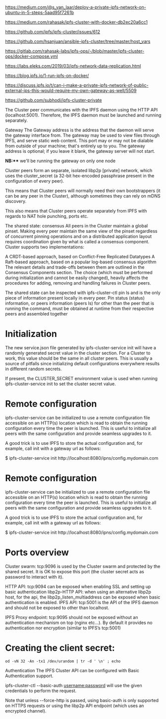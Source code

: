 https://medium.com/@s_van_laar/deploy-a-private-ipfs-network-on-ubuntu-in-5-steps-5aad95f7261b

https://medium.com/rahasak/ipfs-cluster-with-docker-db2ec20a6cc1

https://github.com/ipfs/ipfs-cluster/issues/612

https://github.com/hsanjuan/ansible-ipfs-cluster/tree/master/host_vars

https://gitlab.com/rahasak-labs/ipfs-ops/-/blob/master/ipfs-cluster-ops/docker-compose.yml

https://labs.eleks.com/2019/03/ipfs-network-data-replication.html

https://blog.ipfs.io/1-run-ipfs-on-docker/

https://discuss.ipfs.io/t/can-i-make-a-private-ipfs-network-of-public-external-ips-this-would-require-my-own-gateway-as-well/5509

https://github.com/subhodi/ipfs-cluster-private

The Cluster peer communicates with the IPFS daemon using the HTTP API (localhost:5001). Therefore, the IPFS daemon must be launched and running separately.

Gateway
The Gateway address is the address that the daemon will serve the gateway interface from. The gateway may be used to view files through IPFS, and serve static web content. This port may or may not be dialable from outside of your machine; that's entirely up to you. The gateway address is optional; if you leave it blank, the gateway server will not start.

**NB:\*\*** we'll be running the gateway on only one node

Cluster peers form an separate, isolated libp2p [private] network, which uses the cluster_secret (a 32-bit hex-encoded passphrase present in the configuration of every peer).

This means that Cluster peers will normally need their own bootstrappers (it can be any peer in the Cluster), although sometimes they can rely on mDNS discovery.

This also means that Cluster peers operate separately from IPFS with regards to NAT hole punching, ports etc.

The shared state: consensus
All peers in the Cluster maintain a global pinset. Making every peer maintain the same view of the pinset regardless of concurrent pinning operations and on a distributed application layout requires coordination given by what is called a consensus component. Cluster supports two implementations:

A CRDT-based approach, based on Conflict-Free Replicated Datatypes
A Raft-based approach, based on a popular log-based consensus algorithm
The relevant details and trade-offs between them are outlined in the Consensus Components section. The choice (which must be performed during initialization and cannot be easily changed), heavily affects the procedures for adding, removing and handling failures in Cluster peers.

The shared state can be inspected with ipfs-cluster-ctl pin ls and is the only piece of information present locally in every peer. Pin status (status) information, or peers information (peers ls) for other than the peer that is running the command, must be obtained at runtime from their respective peers and assembled together

# Initialization

The new service.json file generated by ipfs-cluster-service init will have a randomly generated secret value in the cluster section. For a Cluster to work, this value should be the same in all cluster peers. This is usually a source of pitfalls since initializing default configurations everywhere results in different random secrets.

If present, the CLUSTER_SECRET environment value is used when running ipfs-cluster-service init to set the cluster secret value.

# Remote configuration

ipfs-cluster-service can be initialized to use a remote configuration file accessible on an HTTP(s) location which is read to obtain the running configuration every time the peer is launched. This is useful to initialize all peers with the same configuration and provide seamless upgrades to it.

A good trick is to use IPFS to store the actual configuration and, for example, call init with a gateway url as follows:

$ ipfs-cluster-service init http://localhost:8080/ipns/config.mydomain.com

# Remote configuration

ipfs-cluster-service can be initialized to use a remote configuration file accessible on an HTTP(s) location which is read to obtain the running configuration every time the peer is launched. This is useful to initialize all peers with the same configuration and provide seamless upgrades to it.

A good trick is to use IPFS to store the actual configuration and, for example, call init with a gateway url as follows:

$ ipfs-cluster-service init http://localhost:8080/ipns/config.mydomain.com

# Ports overview

Cluster swarm: tcp:9096 is used by the Cluster swarm and protected by the shared secret. It is OK to expose this port (the cluster secret acts as password to interact with it).

HTTP API: tcp:9094 can be exposed when enabling SSL and setting up basic authentication
libp2p-HTTP API: when using an alternative libp2p host, for the api, the libp2p_listen_multiaddress can be exposed when basic authentication is enabled.
IPFS API: tcp:5001 is the API of the IPFS daemon and should not be exposed to other than localhost.

IPFS Proxy endpoint: tcp:9095 should not be exposed without an authentication mechanism on top (nginx etc…). By default it provides no authentication nor encryption (similar to IPFS’s tcp:5001)

# Creating the client secret:

`od -vN 32 -An -tx1 /dev/urandom | tr -d ' \n' ; echo`

Authentication
The IPFS Cluster API can be configured with Basic Authentication support.

ipfs-cluster-ctl --basic-auth <username:password> will use the given credentials to perform the request.

Note that unless --force-http is passed, using basic-auth is only supported on HTTPS requests or using the libp2p API endpoint (which uses an encrypted channel).
